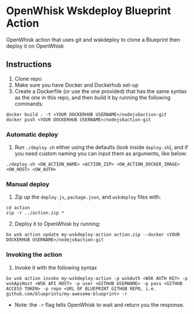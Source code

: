 # OpenWhisk Wskdeploy Blueprint Action
OpenWhisk action that uses git and wskdeploy to clone a Blueprint then deploy it on OpenWhisk

## Instructions
1. Clone repo
2. Make sure you have Docker and Dockerhub set-up
3. Create a Dockerfile (or use the one provided) that has the same syntax as the one in this repo, and then build it by running the following commands:

```
docker build . -t <YOUR DOCKERHUB USERNAME>/nodejs6action-git
docker push <YOUR DOCKERHUB USERNAME>/nodejs6action-git
```

### Automatic deploy
1. Run `./deploy.sh` either using the defaults (look inside `deploy.sh`), and if you need custom naming you can input them as arguments, like below:

```
./deploy.sh <OW_ACTION_NAME> <ACTION_ZIP> <OW_ACTION_DOCKER_IMAGE> <OW_HOST> <OW_AUTH>
```

### Manual deploy

1. Zip up the `deploy.js`, `package.json`, and `wskdeploy` files with:

```
cd action
zip -r ../action.zip *
```

2. Deploy it to OpenWhisk by running:

```
bx wsk action update my-wskdeploy-action action.zip --docker <YOUR DOCKERHUB USERNAME>/nodejs6action-git
```

### Invoking the action
1. Invoke it with the following syntax

```
bx wsk action invoke my-wskdeploy-action -p wskAuth <WSK AUTH KEY> -p wskApiHost <WSK API HOST> -p user <GITHUB USERNAME> -p pass <GITHUB ACCESS TOKEN> -p repo <URL OF BLUEPRINT GITHUB REPO, i.e. github.com/blueprints/my-awesome-blueprint> -r
```

* Note: the `-r` flag tells OpenWhisk to wait and return you the response.
